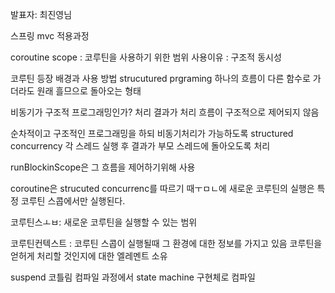 발표자: 최진영님


스프링 mvc 적용과정

coroutine scope : 코루틴을 사용하기 위한 범위
사용이유 : 구조적 동시성

코루틴 등장 배경과 사용 방법
strucutured prgraming
하나의 흐름이 다른 함수로 가더라도 원래 흘므으로 돌아오는 형태

비동기가 구조적 프로그래밍인가?
처리 결과가 처리 흐름이 구조적으로 제어되지 않음

순차적이고 구조적인 프로그래밍을 하되 비동기처리가 가능하도록 structured concurrency 
각 스레드 실행 후 결과가 부모 스레드에 돌아오도록 처리

runBlockinScope은 그 흐름을 제어하기위해 사용

coroutine은 strucuted concurrenc를 따르기 때ㅜㅁㄴ에 새로운 코루틴의 실행은 특정 코루틴 스콥에서만 실행된다.

코루틴스ㅗㅂ: 새로운 코루틴을 실행할 수 있는 범위

코루틴컨텍스트 : 코루틴 스콥이 실행될때 그 환경에 대한 정보를 가지고 있음 
코루틴을 얻허게 처리할 것인지에 대한 엘레멘트 소유

suspend 코틀림 컴파일 과정에서 state machine 구현체로 컴파일

